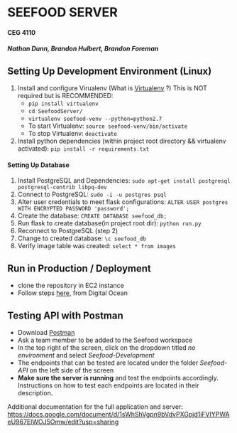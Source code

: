 # SEEFOOD SERVER
#### CEG 4110
##### Nathan Dunn, Brandon Hulbert, Brandon Foreman

## Setting Up Development Environment (Linux)
1. Install and configure Virualenv (What is [Virtualenv](https://virtualenv.pypa.io/en/latest/) ?) This is NOT required but is RECOMMENDED:
    * `pip install virtualenv`
    * `cd SeefoodServer/`
    * `virtualenv seefood-venv --python=python2.7`  
    * To start Virtualenv: `source seefood-venv/bin/activate`
    * To stop Virtualenv: `deactivate`
2. Install python dependencies (within project root directory && virtualenv activated): `pip install -r requirements.txt`

#### Setting Up Database
1. Install PostgreSQL and Dependencies: `sudo apt-get install postgresql postgresql-contrib libpq-dev`
2. Connect to PostgreSQL: `sudo -i -u postgres psql` 
3. Alter user credentials to meet flask configurations: `ALTER USER postgres WITH ENCRYPTED PASSWORD 'password';`
3. Create the database: `CREATE DATABASE seefood_db;`
4. Run flask to create database(in project root dir): `python run.py`
5. Reconnect to PostgreSQL (step 2)
6. Change to created database: `\c seefood_db`
7. Verify image table was created: `select * from images`

## Run in Production / Deployment
* clone the repository in EC2 instance
* Follow steps [here](https://www.digitalocean.com/community/tutorials/how-to-serve-flask-applications-with-uswgi-and-nginx-on-ubuntu-18-04), from Digital Ocean

## Testing API with Postman
* Download [Postman](https://www.ceos3c.com/open-source/install-postman-ubuntu-18-04/) 
* Ask a team member to be added to the Seefood workspace
* In the top right of the screen, click on the dropdown titled *no environment* and select *Seefood-Development*
* The endpoints that can be tested are located under the folder *Seefood-API* on the left side of the screen
* **Make sure the server is running** and test the endpoints accordingly. Instructions on how to test each endpoints are located in their description.

Additional documentation for the full application and server:
https://docs.google.com/document/d/1sWhShVgpn9bVdvPXGpjd1iFVIYPWAeU967ElWOJ5Omw/edit?usp=sharing
